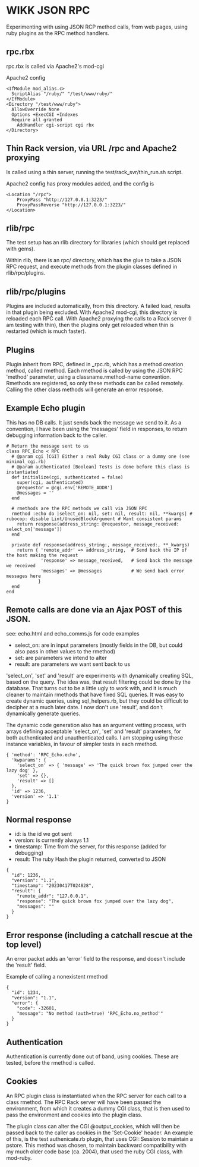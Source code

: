 # WIKK JSON RPC

Experimenting with using JSON RCP method calls, from web pages, using ruby plugins as the RPC method handlers.

## rpc.rbx

rpc.rbx is called via Apache2's mod-cgi

Apache2 config
```
<IfModule mod_alias.c>
  ScriptAlias "/ruby/" "/test/www/ruby/"
</IfModule>
<Directory "/test/www/ruby">
  AllowOverride None
  Options +ExecCGI +Indexes
  Require all granted
	AddHandler cgi-script cgi rbx
</Directory>
```

## Thin Rack version, via URL /rpc and Apache2 proxying

Is called using a thin server, running the test/rack_svr/thin_run.sh script.

Apache2 config has proxy modules added, and the config is
```
<Location "/rpc">
    ProxyPass "http://127.0.0.1:3223/"
    ProxyPassReverse "http://127.0.0.1:3223/"
</Location>
```

## rlib/rpc

The test setup has an rlib directory for libraries (which should get replaced with gems).

Within rlib, there is an rpc/ directory, which has the glue to take a JSON RPC request, and execute methods from the plugin classes defined in rlib/rpc/plugins.


## rlib/rpc/plugins

Plugins are included automatically, from this directory. A failed load, results in that plugin being excluded. With Apache2 mod-cgi, this directory is reloaded each RPC call.  With Apache2 proxying the calls to a Rack server (I am testing with thin), then the plugins only get reloaded when thin is restarted (which is much faster).

## Plugins

Plugin inherit from RPC, defined in _rpc.rb, which has a method creation method, called rmethod. Each rmethod is called by using the JSON RPC 'method' parameter, using a classname.rmethod-name convention. Rmethods are registered, so only these methods can be called remotely. Calling the other class methods will generate an error response.


## Example Echo plugin

This has no DB calls. It just sends back the message we send to it.  As a convention, I have been using the 'messages' field in responses, to return debugging information back to the caller.

```
# Return the message sent to us
class RPC_Echo < RPC
  # @param cgi [CGI] Either a real Ruby CGI class or a dummy one (see minimal_cgi.rb)
  # @param authenticated [Boolean] Tests is done before this class is instantiated
  def initialize(cgi, authenticated = false)
    super(cgi, authenticated)
    @requestor = @cgi.env['REMOTE_ADDR']
    @messages = ''
  end

  # rmethods are the RPC methods we call via JSON RPC
  rmethod :echo do |select_on: nil, set: nil, result: nil, **kwargs| # rubocop: disable Lint/UnusedBlockArgument # Want consistent params
    return response(address_string: @requestor, message_received: select_on['message'])
  end

  private def response(address_string:, message_received:, **_kwargs)
    return { 'remote_addr' => address_string,  # Send back the IP of the host making the request
             'response' => message_received,   # Send back the message we received
             'messages' => @messages           # We send back error messages here
            }
  end
end
```

## Remote calls are done via an Ajax POST of this JSON.
see: echo.html and echo_comms.js for code examples

* select_on: are in input parameters (mostly fields in the DB, but could also pass in other values to the rmethod)
* set: are parameters we intend to alter
* result: are parameters we want sent back to us

'select_on', 'set' and 'result' are experiments with dynamically creating SQL, based on the query. The idea was, that result filtering could be done by the database. That turns out to be a little ugly to work with, and it is much cleaner to maintain rmethods that have fixed SQL queries. It was easy to create dynamic queries, using sql_helpers.rb, but they could be difficult to decipher at a much later date. I now don't use 'result', and don't dynamically generate queries.

The dynamic code generation also has an argument vetting process, with arrays defining acceptable 'select_on', 'set' and 'result' parameters, for both authenticated and unauthenticated calls. I am stopping using these instance variables, in favour of simpler tests in each rmethod.


```
{ 'method': 'RPC_Echo.echo',
  'kwparams': {
    'select_on' => { 'message' => 'The quick brown fox jumped over the lazy dog' },
    'set' => {},
    'result' => []
  },
  'id' => 1236,
  'version' => '1.1'
}
```


## Normal response

* id: is the id we got sent
* version: is currently always 1.1
* timestamp: Time from the server, for this response (added for debugging)
* result: The ruby Hash the plugin returned, converted to JSON

```
{
  "id": 1236,
  "version": "1.1",
  "timestamp": "20230417T024828",
  "result": {
    "remote_addr": "127.0.0.1",
    "response": "The quick brown fox jumped over the lazy dog",
    "messages": ""
  }
}
```

## Error response (including a catchall rescue at the top level)

An error packet adds an 'error' field to the response, and doesn't include the 'result' field.

Example of calling a nonexistent rmethod
```
{
  "id": 1234,
  "version": "1.1",
  "error": {
    "code": -32601,
    "message": "No method (auth=true) 'RPC_Echo.no_method'"
  }
}
```

## Authentication

Authentication is currently done out of band, using cookies. These are tested, before the rmethod is called.  

## Cookies

An RPC plugin class is instantiated when the RPC server for each call to a class rmethod. The RPC Rack server will have been passed the environment, from which it creates a dummy CGI class, that is then used to pass the environment and cookies into the plugin class.  

The plugin class can alter the CGI @output_cookies, which will then be passed back to the caller as cookies in the  'Set-Cookie' header.  An example of this, is the test authenicate.rb plugin, that uses CGI::Session to maintain a pstore. This method was chosen, to maintain backward compatibility with my much older code base (ca. 2004), that used the ruby CGI class, with mod-ruby.
